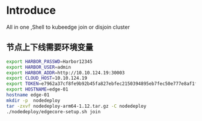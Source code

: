 # Introduce
All in one ,Shell  to kubeedge join or disjoin cluster 
## 节点上下线需要环境变量
```bash
export HARBOR_PASSWD=Harbor12345
export HARBOR_USER=admin
export HARBOR_ADDR=http://10.10.124.19:30003
export CLOUD_HOST=10.10.124.19
export TOKEN=e7962a37cf8fe9b92b45fa827ebfec2150394895eb7fec50e777e8af1f60b10d.eyJhbGciOiJIUzI1NiIsInR5cCI6IkpXVCJ9.eyJleHAiOjE2OTk2Njg0NDF9.gAby8ckyP05zJgTXIgJ8PUMUCDGw2HEonRkV8TV1U7U
export HOSTNAME=edge-01
hostname edge-01
mkdir -p  nodedeploy
tar -zxvf nodedeploy-arm64-1.12.tar.gz -C nodedeploy
./nodedeploy/edgecore-setup.sh join
```